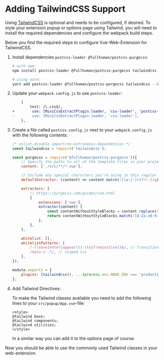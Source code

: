 # Adding TailwindCSS Support

Using [TailwindCSS](https://tailwindcss.com/) is optional and needs to be configured, if desired. To style your extension popup or options page using Tailwind, you will need to install the required dependencies and configure the webpack build steps.

Below you find the required steps to configure Vue-Web-Extension for TailwindCSS.

1. Install dependencies `postcss-loader @fullhuman/postcss-purgecss`:

    ``` bash
    # with npm:
    npm install postcss-loader @fullhuman/postcss-purgecss tailwindcss --only=dev

    # using yarn:
    yarn add postcss-loader @fullhuman/postcss-purgecss tailwindcss --dev
    ```

2. Update your `webpack.config.js` to use `postcss-loader`:

    ``` diff
        {
            test: /\.css$/,
    +        use: [MiniCssExtractPlugin.loader, 'css-loader', 'postcss-loader'],
    -        use: [MiniCssExtractPlugin.loader, 'css-loader'],
        },
    ```

3.  Create a file called `postcss.config.js` next to your `webpack.config.js` with the following contents:

    ``` js
    /* eslint-disable import/no-extraneous-dependencies */
    const tailwindcss = require('tailwindcss');

    const purgecss = require('@fullhuman/postcss-purgecss')({
        // Specify the paths to all of the template files in your project
        content: ['./src/**/*.vue'],

        // Include any special characters you're using in this regular expression
        defaultExtractor: (content) => content.match(/[\w-/:]+(?<!:)/g) || [],

        extractors: [
            // https://purgecss.com/guides/vue.html
            {
                extensions: ['vue'],
                extractor(content) {
                    const contentWithoutStyleBlocks = content.replace(/<style[^]+?<\/style>/gi, '');
                    return contentWithoutStyleBlocks.match(/[A-Za-z0-9-_/:]*[A-Za-z0-9-_/]+/g) || [];
                },
            },
        ],

        whitelist: [],
        whitelistPatterns: [
            /-(leave|enter|appear)(|-(to|from|active))$/, // transitions
            /data-v-.*/, // scoped css
        ],
    });

    module.exports = {
        plugins: [tailwindcss(), ...(process.env.NODE_ENV === 'production' ? [purgecss] : [])],
    };
    ```

4. Add Tailwind Directives:

    To make the Tailwind classes available you need to add the following lines to your `src/popup/App.vue`-file:

    ``` vue
    <style>
    @tailwind base;
    @tailwind components;
    @tailwind utilities;
    </style>
   ```

   In a similar way you can add it to the options page of course.

Now you should be able to use the commonly used Tailwind classes in your web-extension.